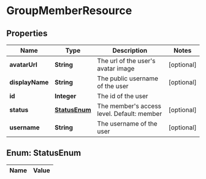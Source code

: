 
# GroupMemberResource

## Properties
Name | Type | Description | Notes
------------ | ------------- | ------------- | -------------
**avatarUrl** | **String** | The url of the user&#39;s avatar image |  [optional]
**displayName** | **String** | The public username of the user |  [optional]
**id** | **Integer** | The id of the user | 
**status** | [**StatusEnum**](#StatusEnum) | The member&#39;s access level. Default: member |  [optional]
**username** | **String** | The username of the user |  [optional]


<a name="StatusEnum"></a>
## Enum: StatusEnum
Name | Value
---- | -----



